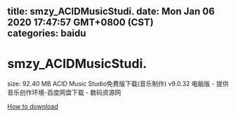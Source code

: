 
title: smzy_ACIDMusicStudi.
date: Mon Jan 06 2020 17:47:57 GMT+0800 (CST)    
categories: baidu
---

# smzy_ACIDMusicStudi.
size: 92.40 MB
 ACID Music Studio免费版下载(音乐制作) v9.0.32 电脑版 - 提供音乐创作环境-百度网盘下载 - 数码资源网
 

[How to download](https://bpcam.bemobtrk.com/go/2ceec3aa-1ca2-46d6-b9ff-aaa5c184517c?jno=3724)